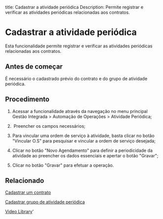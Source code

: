title: Cadastrar a atividade periódica
Description: Permite registrar e verificar as atividades periódicas relacionadas aos contratos.
# Cadastrar a atividade periódica

Esta funcionalidade permite registrar e verificar as atividades periódicas relacionadas aos contratos.

Antes de começar
----------------

É necessário o cadastrado prévio do contrato e do grupo de atividade periódica.

Procedimento
------------

1.  Acessar a funcionalidade através da navegação no menu principal Gestão
    Integrada \> Automação de Operações \> Atividade Periódica;

2.   Preencher os campos necessários;

3.  Para vincular uma ordem de serviço à atividade, basta clicar no botão
    "Vincular O.S" para pesquisar e vincular a ordem de serviço desejada;

4.  Clicar no botão "Novo Agendamento" para definir a periodicidade da atividade
    ao preencher os dados essenciais e apertar o botão "Gravar";

5.  Clicar no botão "Gravar" para efetuar a operação.

Relacionado
-----------

[Cadastrar um contrato](/pt-br/citsmart-platform-9/additional-features/contract-management/use/register-contract.html)

[Cadastrar grupo de atividade periódica](/pt-br/citsmart-platform-9/additional-features/automation-of-operation/configuration/periodic-activity-group.html)

<i class='fa fa-youtube-play  fa-2x' style='color:#97ce17;vertical-align: middle;'> </i> [Video Library](https://www.youtube.com/playlist?list=PLB5qK2uzf2RNUc7XoNAAOyo3Ex5fKM2db)'

<!-- !!! tip "About"

    <b>Product/Version:</b> CITSmart | 9.00 &nbsp;&nbsp;
    <b>Updated:</b>01/17/2021 – Larissa Lourenço
